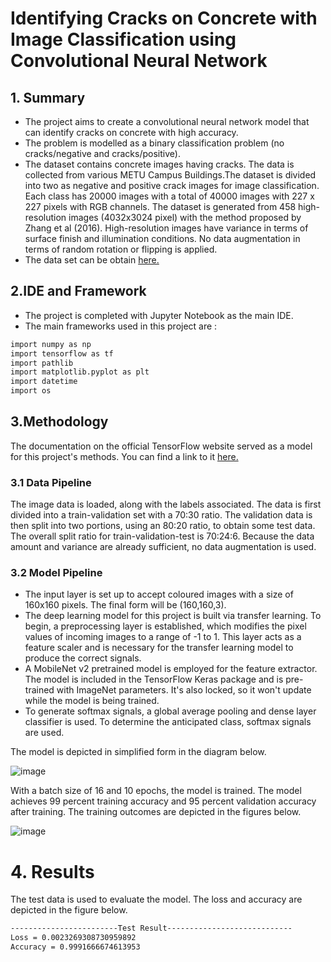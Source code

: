 # Identifying Cracks on Concrete with Image Classification using Convolutional Neural Network

## 1. Summary
- The project aims to create a convolutional neural network model that can identify cracks on concrete with high accuracy.
- The problem is modelled as a binary classification problem (no cracks/negative and cracks/positive).
- The dataset contains concrete images having cracks. The data is collected from various METU Campus Buildings.The dataset is divided into two as negative and positive crack images for image classification. Each class has 20000 images with a total of 40000 images with 227 x 227 pixels with RGB channels. The dataset is generated from 458 high-resolution images (4032x3024 pixel) with the method proposed by Zhang et al (2016). High-resolution images have variance in terms of surface finish and illumination conditions. No data augmentation in terms of random rotation or flipping is applied. 
- The data set can be obtain [here.](https://data.mendeley.com/datasets/5y9wdsg2zt/2)

## 2.IDE and Framework
- The project is completed with Jupyter Notebook as the main IDE. 
- The main frameworks used in this project are :
```bash
import numpy as np
import tensorflow as tf
import pathlib
import matplotlib.pyplot as plt
import datetime
import os
```

## 3.Methodology

The documentation on the official TensorFlow website served as a model for this project's methods. You can find a link to it [here.](https://www.tensorflow.org/tutorials/images/transfer_learning)

### 3.1 Data Pipeline

The image data is loaded, along with the labels associated. The data is first divided into a train-validation set with a 70:30 ratio. The validation data is then split into two portions, using an 80:20 ratio, to obtain some test data. The overall split ratio for train-validation-test is 70:24:6. Because the data amount and variance are already sufficient, no data augmentation is used.

### 3.2 Model Pipeline
- The input layer is set up to accept coloured images with a size of 160x160 pixels. The final form will be (160,160,3).
- The deep learning model for this project is built via transfer learning. To begin, a preprocessing layer is established, which modifies the pixel values of incoming images to a range of -1 to 1. This layer acts as a feature scaler and is necessary for the transfer learning model to produce the correct signals.
- A MobileNet v2 pretrained model is employed for the feature extractor. The model is included in the TensorFlow Keras package and is pre-trained with ImageNet parameters. It's also locked, so it won't update while the model is being trained.
- To generate softmax signals, a global average pooling and dense layer classifier is used. To determine the anticipated class, softmax signals are used.

The model is depicted in simplified form in the diagram below.

![image](https://user-images.githubusercontent.com/103733709/164210231-4b09d72e-68d0-490f-932d-8192e539c317.png)

With a batch size of 16 and 10 epochs, the model is trained. The model achieves 99 percent training accuracy and 95 percent validation accuracy after training. The training outcomes are depicted in the figures below.

![image](https://user-images.githubusercontent.com/103733709/164214258-2b9d62e7-e6b0-4248-8001-68837b971262.png)

# 4. Results

The test data is used to evaluate the model. The loss and accuracy are depicted in the figure below.
```bash
------------------------Test Result----------------------------
Loss = 0.0023269308730959892
Accuracy = 0.9991666674613953
```


